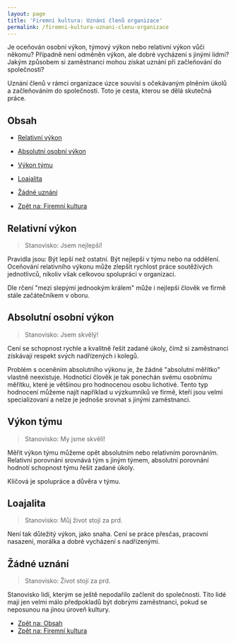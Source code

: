 ```yaml
---
layout: page
title: 'Firemní kultura: Uznání členů organizace'
permalink: /firemni-kultura-uznani-clenu-organizace
---
```


Je oceňován osobní výkon, týmový výkon nebo relativní výkon vůči někomu?
Případně není odměněn výkon, ale dobré vycházení s jinými lidmi?
Jakým způsobem si zaměstnanci mohou získat uznání při začleňování do společnosti?

Uznání členů v rámci organizace úzce souvisí s očekávaným plněním
úkolů a začleňováním do společnosti. Toto je cesta, kterou se dělá skutečná práce.

## Obsah

- [Relativní výkon](/firemni-kultura-uznani-clenu-organizace#relativní-výkon)
- [Absolutní osobní výkon](/firemni-kultura-uznani-clenu-organizace#absolutní-osobní-výkon)
- [Výkon týmu](/firemni-kultura-uznani-clenu-organizace#výkon-týmu)
- [Loajalita](/firemni-kultura-uznani-clenu-organizace#loajalita)
- [Žádné uznání](/firemni-kultura-uznani-clenu-organizace#žádné-uznání)

- [Zpět na: Firemní kultura](/firemni-kultura)

## Relativní výkon

> Stanovisko: Jsem nejlepší!

Pravidla jsou: Být lepší než ostatní. Být nejlepší v týmu nebo na oddělení.
Oceňování relativního výkonu může zlepšit rychlost práce soutěživých
jednotlivců, nikoliv však celkovou spolupráci v organizaci.

Dle rčení "mezi slepými jednookým králem" může i nejlepší člověk ve firmě stále začátečníkem v oboru.

## Absolutní osobní výkon

> Stanovisko: Jsem skvělý!

Cení se schopnost rychle a kvalitně řešit zadané úkoly, čímž si zaměstnanci získávají
respekt svých nadřízených i kolegů.

Problém s oceněním absolutního výkonu je, že žádné "absolutní měřítko" vlastně neexistuje.
Hodnotící člověk je tak ponechán svému osobnímu měřítku, které je většinou pro
hodnocenou osobu lichotivé. Tento typ hodnocení můžeme najít například u výzkumníků ve firmě,
kteří jsou velmi specializovaní a nelze je jednoše srovnat s jinými zaměstnanci.

## Výkon týmu

> Stanovisko: My jsme skvělí!

Měřit výkon týmu můžeme opět absolutním nebo relativním porovnáním. Relativní porovnání
srovnává tým s jiným týmem, absolutní porovnání hodnotí schopnost týmu řešit zadané úkoly.

Klíčová je spolupráce a důvěra v týmu.

## Loajalita

> Stanovisko: Můj život stojí za prd.

Není tak důležitý výkon, jako snaha. Cení se práce přesčas, pracovní nasazení,
morálka a dobré vycházení s nadřízenými.

## Žádné uznání

> Stanovisko: Život stojí za prd.

Stanovisko lidí, kterým se ještě nepodařilo začlenit do společnosti.
Tito lidé mají jen velmi málo předpokladů být dobrými zaměstnanci, pokud
se neposunou na jinou úroveň kultury.

- [Zpět na: Obsah](/firemni-kultura-uznani-clenu-organizace#obsah)
- [Zpět na: Firemní kultura](/firemni-kultura)
